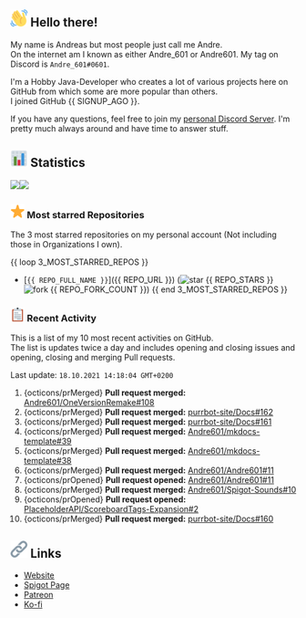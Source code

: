 <!-- Links -->
[purr]: https://purrbot.site
[discord]: https://discord.gg/6dazXp6
[website]: https://andre601.ch
[spigot]: https://www.spigotmc.org/resources/authors/56829/
[patreon]: https://patreon.com/andre_601
[ko-fi]: https://ko-fi.com/andre_601

<!-- SVGs -->
[star]: https://cdn.jsdelivr.net/gh/Readme-Workflows/Readme-Icons@main/icons/octicons/StarredRepository.svg
[fork]: https://cdn.jsdelivr.net/gh/Readme-Workflows/Readme-Icons@main/icons/octicons/ForkedRepository.svg

## <img alt="emoji" src="https://raw.githubusercontent.com/twitter/twemoji/master/assets/svg/1f44b.svg" height="30em"> Hello there!
My name is Andreas but most people just call me Andre.  
On the internet am I known as either Andre_601 or Andre601. My tag on Discord is `Andre_601#0601`.

I'm a Hobby Java-Developer who creates a lot of various projects here on GitHub from which some are more popular than others.  
I joined GitHub {{ SIGNUP_AGO }}.

If you have any questions, feel free to join my [personal Discord Server][discord]. I'm pretty much always around and have time to answer stuff.

## <img alt="emoji" src="https://raw.githubusercontent.com/twitter/twemoji/master/assets/svg/1f4ca.svg" height="30em"> Statistics
<img height="195px" src="https://github-readme-stats.vercel.app/api?username=Andre601&show_icons=true&hide_rank=true&title_color=3498db&bg_color=ffffff00&text_color=718096&disable_animations=true"><img height="195px" src="https://github-readme-stats.vercel.app/api/top-langs?username=Andre601&layout=compact&title_color=3498db&bg_color=ffffff00&text_color=718096">

### <img alt="emoji" src="https://raw.githubusercontent.com/twitter/twemoji/master/assets/svg/2b50.svg" height="25em"> Most starred Repositories
The 3 most starred repositories on my personal account (Not including those in Organizations I own).

{{ loop 3_MOST_STARRED_REPOS }}
- [`{{ REPO_FULL_NAME }}`]({{ REPO_URL }}) (![star] {{ REPO_STARS }} ![fork] {{ REPO_FORK_COUNT }})
{{ end 3_MOST_STARRED_REPOS }}

### <img alt="emoji" src="https://raw.githubusercontent.com/twitter/twemoji/master/assets/svg/1f4cb.svg" height="25em"> Recent Activity
This is a list of my 10 most recent activities on GitHub.  
The list is updates twice a day and includes opening and closing issues and opening, closing and merging Pull requests.

<!--RECENT_ACTIVITY:last_update-->
Last update: `18.10.2021 14:18:04 GMT+0200`
<!--RECENT_ACTIVITY:last_update_end-->
<!--RECENT_ACTIVITY:start-->
1. {octicons/prMerged} **Pull request merged:** [Andre601/OneVersionRemake#108](https://github.com/Andre601/OneVersionRemake/pull/108)
2. {octicons/prMerged} **Pull request merged:** [purrbot-site/Docs#162](https://github.com/purrbot-site/Docs/pull/162)
3. {octicons/prMerged} **Pull request merged:** [purrbot-site/Docs#161](https://github.com/purrbot-site/Docs/pull/161)
4. {octicons/prMerged} **Pull request merged:** [Andre601/mkdocs-template#39](https://github.com/Andre601/mkdocs-template/pull/39)
5. {octicons/prMerged} **Pull request merged:** [Andre601/mkdocs-template#38](https://github.com/Andre601/mkdocs-template/pull/38)
6. {octicons/prMerged} **Pull request merged:** [Andre601/Andre601#11](https://github.com/Andre601/Andre601/pull/11)
7. {octicons/prOpened} **Pull request opened:** [Andre601/Andre601#11](https://github.com/Andre601/Andre601/pull/11)
8. {octicons/prMerged} **Pull request merged:** [Andre601/Spigot-Sounds#10](https://github.com/Andre601/Spigot-Sounds/pull/10)
9. {octicons/prOpened} **Pull request opened:** [PlaceholderAPI/ScoreboardTags-Expansion#2](https://github.com/PlaceholderAPI/ScoreboardTags-Expansion/pull/2)
10. {octicons/prMerged} **Pull request merged:** [purrbot-site/Docs#160](https://github.com/purrbot-site/Docs/pull/160)
<!--RECENT_ACTIVITY:end-->

## <img alt="emoji" src="https://raw.githubusercontent.com/twitter/twemoji/master/assets/svg/1f517.svg" height="30em"> Links
- [Website]
- [Spigot Page][spigot]
- [Patreon]
- [Ko-fi]
